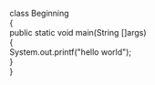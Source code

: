 class Beginning
<br>
{
    <br>
    public static void main(String []args)
    <br>
    {
        <br>
        System.out.printf("hello world");
        <br>
    }
    <br>
}